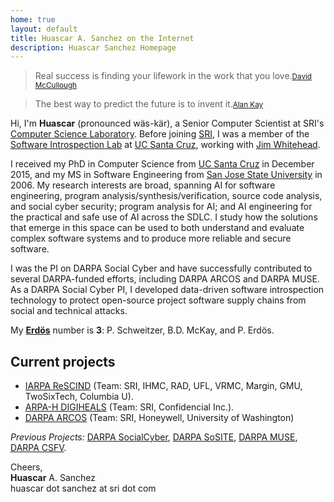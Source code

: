 ```yaml
---
home: true
layout: default
title: Huascar A. Sanchez on the Internet
description: Huascar Sanchez Homepage
---
```


<blockquote id="leadquote"><span class="quote">Real success is finding your lifework in the work that you love.</span><small class='author'><a href='http://en.wikipedia.org/wiki/David_McCullough'>David McCullough</a></small></blockquote>

<blockquote id="followquote"><span class="quote">The best way to predict the future is to invent it.</span><small class='author'><a href='http://en.wikiquote.org/wiki/Alan_Kay'>Alan Kay</a></small></blockquote>

Hi, I'm **Huascar** (pronounced wäs-kär), a Senior Computer Scientist at SRI's [Computer
Science Laboratory](http://www.csl.sri.com/). Before joining [SRI](https://www.sri.com),
I was a member of the [Software Introspection Lab](https://games.soe.ucsc.edu/sil) at [UC Santa
Cruz](http://www.ucsc.edu/), working with [Jim Whitehead](http://users.soe.ucsc.edu/~ejw/).

I received my PhD in Computer Science from [UC Santa Cruz](http://www.ucsc.edu/)
in December 2015, and my MS in Software Engineering from [San Jose State
University](http://www.sjsu.edu/) in 2006. My research interests are broad, spanning
AI for software engineering, program analysis/synthesis/verification, source code analysis, and social cyber
security; program analysis for AI; and AI engineering for the practical and safe use
of AI across the SDLC. I study how the solutions that emerge in this space can be
used to both understand and evaluate complex software systems and to produce more
reliable and secure software.

I was the PI on DARPA Social Cyber and have successfully contributed to several
DARPA-funded efforts, including DARPA ARCOS and DARPA MUSE. As a DARPA Social Cyber PI,
I developed data-driven software introspection technology to protect open-source project
software supply chains from social and technical attacks.

<!-- My primary research area is applied
software engineering, with a particular focus on programmer productivity,
information retrieval, and human-computer interaction. -->

My [**<span>Erdös</span>**](http://wwwp.oakland.edu/enp/) number is **3**:
P. Schweitzer, B.D. McKay, and P. Erdös.

## Current projects

- [IARPA ReSCIND](https://www.iarpa.gov/research-programs/rescind) (Team: SRI, IHMC, RAD, UFL, VRMC, Margin, GMU, TwoSixTech, Columbia U).
- [ARPA-H DIGIHEALS](https://arpa-h.gov/research-and-funding/programs/digiheals) (Team: SRI, Confidencial Inc.).
- [DARPA ARCOS](https://www.darpa.mil/program/automated-rapid-certification-of-software) (Team: SRI, Honeywell, University of Washington)

_Previous Projects:_ [DARPA SocialCyber](https://www.darpa.mil/program/hybrid-ai-to-protect-integrity-of-open-source-code), [DARPA SoSITE](https://www.darpa.mil/program/system-of-systems-integration-technology-and-experimentation), [DARPA MUSE](https://www.darpa.mil/program/mining-and-understanding-software-enclaves), [DARPA CSFV](https://www.darpa.mil/program/crowd-sourced-formal-verification).

Cheers,  
**Huascar** A. Sanchez  
huascar dot sanchez at sri dot com

<!--[e-mail](mailto:huascar.sanchez@sri.com)-->
<!-- [e-mail](mailto:huascar.sanchez@sri.com)&nbsp;·&nbsp;[cv](https://www.dropbox.com/s/fcmwte9lf9hw55n/huascar-cv.pdf?dl=0) -->

<!-- [e-mail](mailto:hsanchez@cs.ucsc.edu)&nbsp;·&nbsp;[resume](./static/huascarsanchez.resume.pdf)&nbsp;·&nbsp;[cv](./static/huascarsanchez.cv.pdf)   -->

<!-- [e-mail](mailto:hsanchez@cs.ucsc.edu)&nbsp;·&nbsp;[cv](./static/huascarsanchez.cv.pdf)&nbsp;·&nbsp;[research statement](./static/huascarsanchez-research.pdf)&nbsp;·&nbsp;[teaching statement](./static/huascarsanchez-teaching.pdf)-->

<!-- ·&nbsp;[resume](./static/hidden) -->
